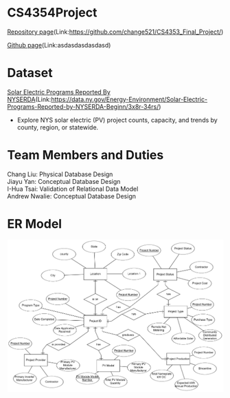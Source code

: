 # CS4354Project

[Repository page](https://github.com/change521/CS4353_Final_Project/)(Link:https://github.com/change521/CS4353_Final_Project/)<br/>

[Github page](asdasdasdasd)(Link:asdasdasdasdasd)<br/>

# Dataset
[Solar Electric Programs Reported By NYSERDA](https://data.ny.gov/Energy-Environment/Solar-Electric-Programs-Reported-by-NYSERDA-Beginn/3x8r-34rs/)(Link:https://data.ny.gov/Energy-Environment/Solar-Electric-Programs-Reported-by-NYSERDA-Beginn/3x8r-34rs/)<br/>
- Explore NYS solar electric (PV) project counts, capacity, and trends by county, region, or statewide.

# Team Members and Duties
Chang Liu: Physical Database Design <br/>
Jiayu Yan: Conceptual Database Design   <br/>
I-Hua Tsai: Validation of Relational Data Model <br/>
Andrew Nwalie: Conceptual Database Design  <br/>

# ER Model
![ER Model](https://github.com/change521/CS4353_Final_Project/blob/master/ERmodel/Main.png?raw=true)
